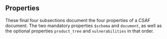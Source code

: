 ## Properties

These final four subsections document the four properties of a CSAF document.
The two mandatory properties `$schema` and `document`, as well as the optional properties `product_tree` and `vulnerabilities` in that order.
